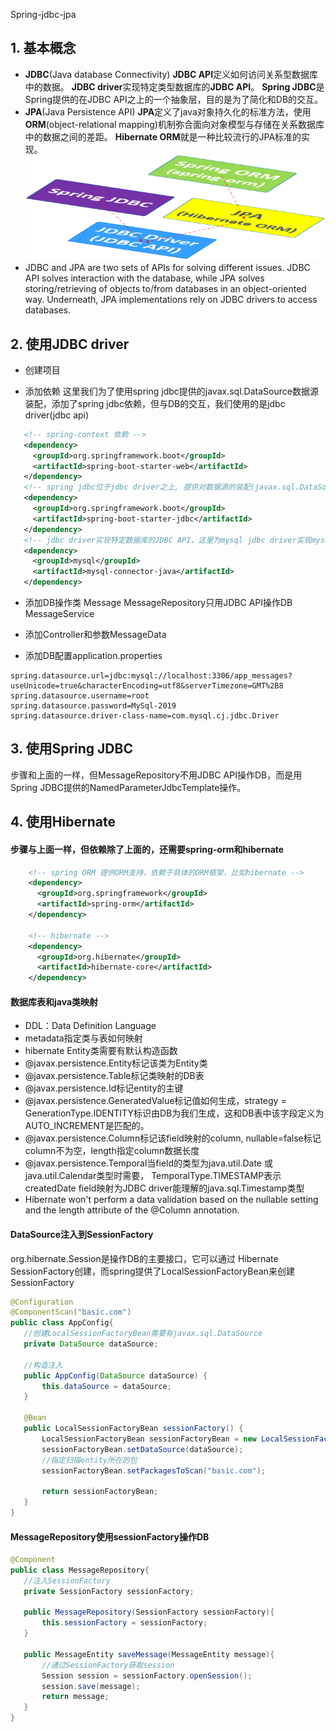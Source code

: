 Spring-jdbc-jpa

## 1. 基本概念
* **JDBC**(Java database Connectivity)
  **JDBC API**定义如何访问关系型数据库中的数据。
  **JDBC driver**实现特定类型数据库的**JDBC API**。
  **Spring JDBC**是Spring提供的在JDBC API之上的一个抽象层，目的是为了简化和DB的交互。
* **JPA**(Java Persistence API)
  **JPA**定义了java对象持久化的标准方法，使用**ORM**(object-relational mapping)机制弥合面向对象模型与存储在关系数据库中的数据之间的差距。
  **Hibernate ORM**就是一种比较流行的JPA标准的实现。
![ORM,JPA和JDBC API的关系](../../static/spring-mvc-2.png)
* JDBC and JPA are two sets of APIs for solving different issues. 
JDBC API solves interaction with the database, while JPA solves storing/retrieving of objects to/from databases in an object-oriented way. Underneath, JPA implementations rely on JDBC drivers to access databases.

## 2. 使用JDBC driver

* 创建项目

* 添加依赖
这里我们为了使用spring jdbc提供的javax.sql.DataSource数据源装配，添加了spring jdbc依赖，但与DB的交互，我们使用的是jdbc driver(jdbc api)
 ```xml
    <!-- spring-context 依赖 -->
    <dependency>
      <groupId>org.springframework.boot</groupId>
      <artifactId>spring-boot-starter-web</artifactId>
    </dependency>
    <!-- spring jdbc位于jdbc driver之上, 提供对数据源的装配(javax.sql.DataSource)，提供一个JDBCTemplte简化使用，提供事务 -->
    <dependency>
      <groupId>org.springframework.boot</groupId>
      <artifactId>spring-boot-starter-jdbc</artifactId>
    </dependency>
    <!-- jdbc driver实现特定数据库的JDBC API，这里为mysql jdbc driver实现mysql数据库的JDBC API -->
    <dependency>
      <groupId>mysql</groupId>
      <artifactId>mysql-connector-java</artifactId>
    </dependency>
 ```
* 添加DB操作类
Message
MessageRepository只用JDBC API操作DB
MessageService

* 添加Controller和参数MessageData

* 添加DB配置application.properties
```
spring.datasource.url=jdbc:mysql://localhost:3306/app_messages?useUnicode=true&characterEncoding=utf8&serverTimezone=GMT%2B8
spring.datasource.username=root
spring.datasource.password=MySql-2019
spring.datasource.driver-class-name=com.mysql.cj.jdbc.Driver
```

## 3. 使用Spring JDBC
步骤和上面的一样，但MessageRepository不用JDBC API操作DB，而是用Spring JDBC提供的NamedParameterJdbcTemplate操作。

## 4. 使用Hibernate
#### 步骤与上面一样，但依赖除了上面的，还需要spring-orm和hibernate
```xml
    <!-- spring ORM 提供ORM支持，依赖于具体的ORM框架，比如hibernate -->
    <dependency>
      <groupId>org.springframework</groupId>
      <artifactId>spring-orm</artifactId>
    </dependency>

    <!-- hibernate -->
    <dependency>
      <groupId>org.hibernate</groupId>
      <artifactId>hibernate-core</artifactId>
    </dependency>
```

#### 数据库表和java类映射

 * DDL：Data Definition Language
 * metadata指定类与表如何映射
 * hibernate Entity类需要有默认构造函数
 * @javax.persistence.Entity标记该类为Entity类
 * @javax.persistence.Table标记类映射的DB表
 * @javax.persistence.Id标记entity的主键
 * @javax.persistence.GeneratedValue标记值如何生成，strategy = GenerationType.IDENTITY标识由DB为我们生成，这和DB表中该字段定义为AUTO_INCREMENT是匹配的。
 * @javax.persistence.Column标记该field映射的column, nullable=false标记column不为空，length指定column数据长度
 * @javax.persistence.Temporal当field的类型为java.util.Date 或 java.util.Calendar类型时需要，
 TemporalType.TIMESTAMP表示createdDate field映射为JDBC driver能理解的java.sql.Timestamp类型
 * Hibernate won't perform a data validation based on the nullable setting and the length attribute of the @Column annotation.

 #### DataSource注入到SessionFactory
 org.hibernate.Session是操作DB的主要接口，它可以通过 Hibernate SessionFactory创建，而spring提供了LocalSessionFactoryBean来创建SessionFactory

 ```java
@Configuration
@ComponentScan("basic.com")
public class AppConfig{
    //创建LocalSessionFactoryBean需要有javax.sql.DataSource
    private DataSource dataSource;

    //构造注入
    public AppConfig(DataSource dataSource) {
        this.dataSource = dataSource;
    }

    @Bean
    public LocalSessionFactoryBean sessionFactory() {
        LocalSessionFactoryBean sessionFactoryBean = new LocalSessionFactoryBean();
        sessionFactoryBean.setDataSource(dataSource);
        //指定扫描entity所在的包
        sessionFactoryBean.setPackagesToScan("basic.com");

        return sessionFactoryBean;
    }
}
 ```

 #### MessageRepository使用sessionFactory操作DB
 ```java
 @Component
public class MessageRepository{
    //注入SessionFactory
    private SessionFactory sessionFactory;

    public MessageRepository(SessionFactory sessionFactory){
        this.sessionFactory = sessionFactory;
    }

    public MessageEntity saveMessage(MessageEntity message){
        //通过SessionFactory获取session
        Session session = sessionFactory.openSession();
        session.save(message);
        return message;
    }
}
 ```
 